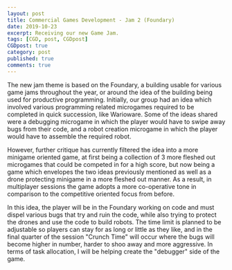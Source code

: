 ```yaml
---
layout: post
title: Commercial Games Development - Jam 2 (Foundary)
date: 2019-10-23
excerpt: Receiving our new Game Jam.
tags: [CGD, post, CGDpost]
CGDpost: true
category: post
published: true
comments: true
---
```

The new jam theme is based on the Foundary, a building usable for various game jams throughout the year, or around the idea of the building being used for productive programming. Initially, our group had an idea which involved various programming related microgames required to be completed in quick succession, like Warioware. Some of the ideas shared were a debugging microgame in which the player would have to swipe away bugs from their code, and a robot creation microgame in which the player would have to assemble the required robot.

However, further critique has currently filtered the idea into a more minigame oriented game, at first being a collection of 3 more fleshed out microgames that could be competed in for a high score, but now being a game which envelopes the two ideas previously mentioned as well as a drone protecting minigame in a more fleshed out manner. As a result, in multiplayer sessions the game adopts a more co-operative tone in comparison to the competitive oriented focus from before.

In this idea, the player will be in the Foundary working on code and must dispel various bugs that try and ruin the code, while also trying to protect the drones and use the code to build robots. The time limit is planned to be adjustable so players can stay for as long or little as they like, and in the final quarter of the session "Crunch Time" will occur where the bugs will become higher in number, harder to shoo away and more aggressive. In terms of task allocation, I will be helping create the "debugger" side of the game.